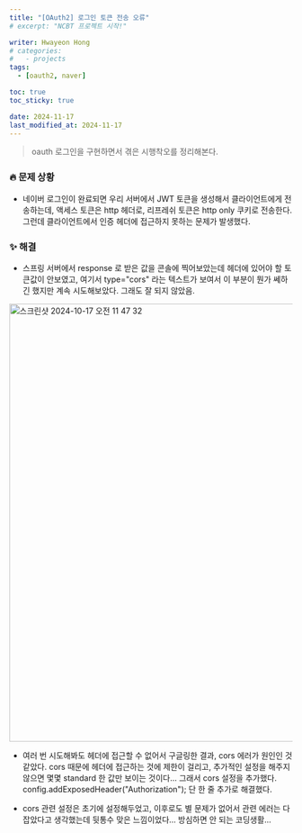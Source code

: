 ```yaml
---
title: "[OAuth2] 로그인 토큰 전송 오류"
# excerpt: "NCBT 프로젝트 시작!"

writer: Hwayeon Hong
# categories:
#   - projects
tags:
  - [oauth2, naver]

toc: true
toc_sticky: true

date: 2024-11-17
last_modified_at: 2024-11-17
---
```


> oauth 로그인을 구현하면서 겪은 시행착오를 정리해본다.

### 🔥 문제 상황

- 네이버 로그인이 완료되면 우리 서버에서 JWT 토큰을 생성해서 클라이언트에게 전송하는데, 액세스 토큰은 http 헤더로, 리프레쉬 토큰은 http only 쿠키로 전송한다. 그런데 클라이언트에서 인증 헤더에 접근하지 못하는 문제가 발생했다.

### ✨ 해결

- 스프링 서버에서 response 로 받은 값을 콘솔에 찍어보았는데 헤더에 있어야 할 토큰값이 안보였고, 여기서 type="cors" 라는 텍스트가 보여서 이 부분이 뭔가 쎄하긴 했지만 계속 시도해보았다. 그래도 잘 되지 않았음.

<img width="778" alt="스크린샷 2024-10-17 오전 11 47 32" src="https://github.com/user-attachments/assets/71bc7020-af2b-45cd-979d-ce97dc964546">

- 여러 번 시도해봐도 헤더에 접근할 수 없어서 구글링한 결과, cors 에러가 원인인 것 같았다. cors 때문에 헤더에 접근하는 것에 제한이 걸리고, 추가적인 설정을 해주지 않으면 몇몇 standard 한 값만 보이는 것이다... 그래서 cors 설정을 추가했다. config.addExposedHeader("Authorization"); 단 한 줄 추가로 해결했다.

- cors 관련 설정은 초기에 설정해두었고, 이후로도 별 문제가 없어서 관련 에러는 다 잡았다고 생각했는데 뒷통수 맞은 느낌이었다... 방심하면 안 되는 코딩생활...
